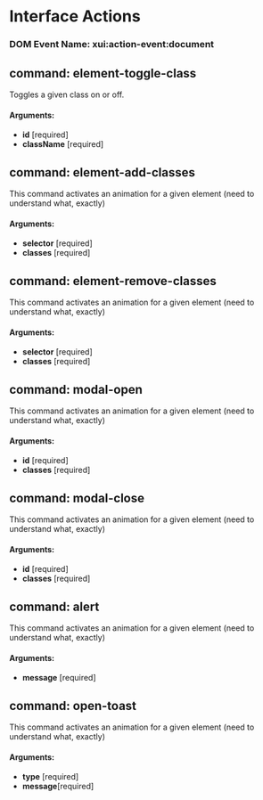 Interface Actions
============

### DOM Event Name: **xui:action-event:document**

command: element-toggle-class
-----------------------------

Toggles a given class on or off.

#### Arguments:

-   **id** [required]
-   **className** [required]

command: element-add-classes
----------------------------

This command activates an animation for a given element (need to understand what, exactly)

#### Arguments:

-   **selector** [required]
-   **classes** [required]

command: element-remove-classes
-------------------------------

This command activates an animation for a given element (need to understand what, exactly)

#### Arguments:

-   **selector** [required]
-   **classes** [required]

command: modal-open
-------------------

This command activates an animation for a given element (need to understand what, exactly)

#### Arguments:

-   **id** [required]
-   **classes** [required]

command: modal-close
--------------------

This command activates an animation for a given element (need to understand what, exactly)

#### Arguments:

-   **id** [required]
-   **classes** [required]

command: alert
--------------

This command activates an animation for a given element (need to understand what, exactly)

#### Arguments:

-   **message** [required]

command: open-toast
-------------------

This command activates an animation for a given element (need to understand what, exactly)

#### Arguments:

-   **type** [required]
-   **message**[required]